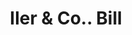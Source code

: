 ---
doi: 10.7916/D8087HD1
date_other: '1870'
date_other_textual: 1870-1879
form: printed ephemera
genre:
- Invoices
name:
- Iler & Co.
object_in_context_url: https://biggert.cul.columbia.edu/items/view/ave_biggert_00758
subject_hierarchical_geographic:
- Omaha, Nebraska, United States
subject_name:
- Iler & Co.
title: Iler & Co.. Bill
sort_title: Iler & Co.. Bill
call_number: ave_biggert_00758
coordinates:
- 41.25,-96.0
pid: ave_biggert_00758
identifiers: ave_biggert_00758
thumbnail: https://derivativo-1.library.columbia.edu/iiif/2/ldpd:345336/full/!256,256/0/native.jpg
permalink: "/items/ave_biggert_00758/"
layout: iiif-image-page
---